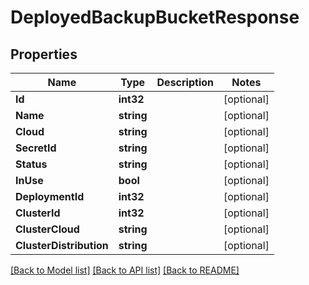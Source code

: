 # DeployedBackupBucketResponse

## Properties

Name | Type | Description | Notes
------------ | ------------- | ------------- | -------------
**Id** | **int32** |  | [optional] 
**Name** | **string** |  | [optional] 
**Cloud** | **string** |  | [optional] 
**SecretId** | **string** |  | [optional] 
**Status** | **string** |  | [optional] 
**InUse** | **bool** |  | [optional] 
**DeploymentId** | **int32** |  | [optional] 
**ClusterId** | **int32** |  | [optional] 
**ClusterCloud** | **string** |  | [optional] 
**ClusterDistribution** | **string** |  | [optional] 

[[Back to Model list]](../README.md#documentation-for-models) [[Back to API list]](../README.md#documentation-for-api-endpoints) [[Back to README]](../README.md)


